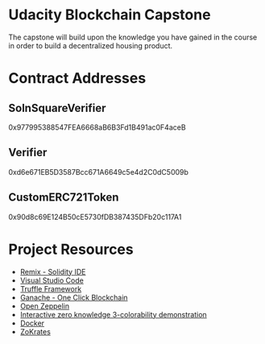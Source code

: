 # Udacity Blockchain Capstone

The capstone will build upon the knowledge you have gained in the course in order to build a decentralized housing product. 

# Contract Addresses

## SolnSquareVerifier
0x977995388547FEA6668aB6B3Fd1B491ac0F4aceB

## Verifier
0xd6e671EB5D3587Bcc671A6649c5e4d2C0dC5009b

## CustomERC721Token
0x90d8c69E124B50cE5730fDB387435DFb20c117A1

# Project Resources

* [Remix - Solidity IDE](https://remix.ethereum.org/)
* [Visual Studio Code](https://code.visualstudio.com/)
* [Truffle Framework](https://truffleframework.com/)
* [Ganache - One Click Blockchain](https://truffleframework.com/ganache)
* [Open Zeppelin ](https://openzeppelin.org/)
* [Interactive zero knowledge 3-colorability demonstration](http://web.mit.edu/~ezyang/Public/graph/svg.html)
* [Docker](https://docs.docker.com/install/)
* [ZoKrates](https://github.com/Zokrates/ZoKrates)
